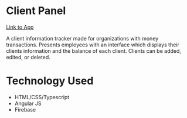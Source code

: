 # Client Panel

[Link to App](https://rjm925.github.io/Client-Panel)

A client information tracker made for organizations with money transactions. Presents employees with an interface which displays their clients information and the balance of each client. Clients can be added, edited, or deleted.

# Technology Used
* HTML/CSS/Typescript
* Angular JS
* Firebase